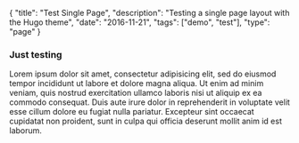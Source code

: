 {
	"title": "Test Single Page",
	"description": "Testing a single page layout with the Hugo theme",
	"date": "2016-11-21",
	"tags": ["demo", "test"],
	"type": "page"
}

### Just testing

Lorem ipsum dolor sit amet, consectetur adipisicing elit, sed do eiusmod
tempor incididunt ut labore et dolore magna aliqua. Ut enim ad minim veniam,
quis nostrud exercitation ullamco laboris nisi ut aliquip ex ea commodo
consequat. Duis aute irure dolor in reprehenderit in voluptate velit esse
cillum dolore eu fugiat nulla pariatur. Excepteur sint occaecat cupidatat non
proident, sunt in culpa qui officia deserunt mollit anim id est laborum.
